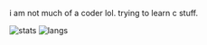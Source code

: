 i am not much of a coder lol. trying to learn c stuff.

![stats](https://github-readme-stats.vercel.app/api?username=notmuchofacoder&count_private=true&theme=chartreuse-dark&show_icons=true&include_all_commits=true)
![langs](https://github-readme-stats.vercel.app/api/top-langs/?username=notmuchofacoders&layout=compact&theme=chartreuse-dark)
